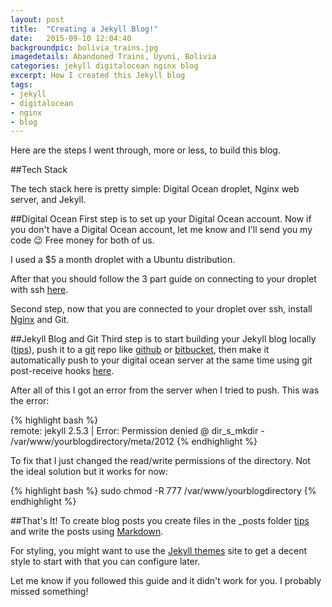 ```yaml
---
layout: post
title:  "Creating a Jekyll Blog!"
date:   2015-09-10 12:04:40
backgroundpic: bolivia_trains.jpg
imagedetails: Abandoned Trains, Uyuni, Bolivia
categories: jekyll digitalocean nginx blog
excerpt: How I created this Jekyll blog
tags:
- jekyll
- digitalocean
- nginx
- blog
---
```


Here are the steps I went through, more or less, to build this blog.  

##Tech Stack

The tech stack here is pretty simple:  Digital Ocean droplet, Nginx web server, and Jekyll.

##Digital Ocean 
First step is to set up your Digital Ocean account.  Now if you don't have a Digital Ocean account, let me know and I'll send you my code :wink:  Free money for both of us.

I used a $5 a month droplet with a Ubuntu distribution.

After that you should follow the 3 part guide on connecting to your droplet with ssh [here][three-part-guide].

Second step, now that you are connected to your droplet over ssh, install [Nginx][nginx-guide] and Git.

##Jekyll Blog and Git
Third step is to start building your Jekyll blog locally ([tips][jekyll-start]), push it to a [git][git-help] repo like [github][git-hub-help] or [bitbucket][bitbucket-help], then make it automatically push to your digital ocean server at the same time using git post-receive hooks [here][deploy-to-DO].

After all of this I got an error from the server when I tried to push.  This was the error:

{% highlight bash %}	
remote: jekyll 2.5.3 | Error:  Permission denied @ dir_s_mkdir - /var/www/yourblogdirectory/meta/2012
{% endhighlight %}

To fix that I just changed the read/write permissions of the directory.  Not the ideal solution but it works for now:

{% highlight bash %}
sudo chmod -R 777 /var/www/yourblogdirectory
{% endhighlight %}

##That's It!
To create blog posts you create files in the _posts folder [tips][creating-posts] and write the posts using [Markdown][markdown-help].

For styling, you might want to use the [Jekyll themes][jekyll-themes] site to get a decent style to start with that you can configure later.

Let me know if you followed this guide and it didn't work for you.  I probably missed something!

[three-part-guide]:   https://www.digitalocean.com/community/tutorials/how-to-connect-to-your-droplet-with-ssh
[nginx-guide]:        https://www.digitalocean.com/community/tutorials/how-to-install-nginx-on-ubuntu-12-04-lts-precise-pangolin
[jekyll-start]:       http://jekyllrb.com/docs/quickstart/
[git-hub-help]:       https://help.github.com/articles/creating-a-new-repository/
[bitbucket-help]:     https://confluence.atlassian.com/bitbucket/create-a-repository-221449521.html
[git-help]:           http://classic.scottr.org/presentations/git-in-5-minutes/
[deploy-to-DO]:       https://www.digitalocean.com/community/tutorials/how-to-deploy-jekyll-blogs-with-git 
[creating-posts]:     http://jekyllrb.com/docs/posts/
[markdown-help]:      http://daringfireball.net/projects/markdown/
[jekyll-themes]:      http://jekyllthemes.org/